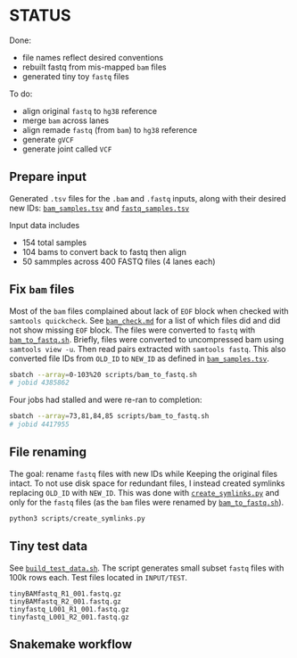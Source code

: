 # STATUS

Done:
- file names reflect desired conventions
- rebuilt fastq from mis-mapped `bam` files
- generated tiny toy `fastq` files

To do:
- align original `fastq` to `hg38` reference
- merge `bam` across lanes
- align remade `fastq` (from `bam`) to `hg38` reference
- generate `gVCF`
- generate joint called `VCF`


## Prepare input

Generated `.tsv` files for the `.bam` and `.fastq` inputs, along with
their desired new IDs: [`bam_samples.tsv`](bam_samples.tsv) and
[`fastq_samples.tsv`](fastq_samples.tsv)

Input data includes
- 154 total samples
- 104 bams to convert back to fastq then align
- 50 sammples across 400 FASTQ files (4 lanes each)


## Fix `bam` files

Most of the `bam` files complained about lack of `EOF` block when checked with `samtools quickcheck`. 
See [`bam_check.md`](REPORTS/bam_check.md) for a list of which files did and did not show missing `EOF` block.
The files were converted to `fastq` with [`bam_to_fastq.sh`](scripts/bam_to_fastq.sh).
Briefly, files were converted to uncompressed bam using  `samtools view -u`.
Then read pairs extracted with `samtools fastq`. 
This also converted file IDs from `OLD_ID` to `NEW_ID` as defined in [`bam_samples.tsv`](bam_samples.tsv).



```bash
sbatch --array=0-103%20 scripts/bam_to_fastq.sh
# jobid 4385862
```

Four jobs had stalled and were re-ran to completion:
```bash
sbatch --array=73,81,84,85 scripts/bam_to_fastq.sh
# jobid 4417955
```


## File renaming

The goal: rename `fastq` files with new IDs while Keeping the original files intact.
To not use disk space for redundant files, I instead created symlinks replacing `OLD_ID` with `NEW_ID`.
This was done with [`create_symlinks.py`](scripts/create_symlinks.py) and only for the `fastq` files
(as the `bam` files were renamed by [`bam_to_fastq.sh`](scripts/bam_to_fastq.sh)).

```bash
python3 scripts/create_symlinks.py
```


## Tiny test data
See [`build_test_data.sh`](scripts/build_test_data.sh).
The script generates small subset `fastq` files with 100k rows each.
Test files located in `INPUT/TEST`.

    tinyBAMfastq_R1_001.fastq.gz
    tinyBAMfastq_R2_001.fastq.gz
    tinyfastq_L001_R1_001.fastq.gz
    tinyfastq_L001_R2_001.fastq.gz


## Snakemake workflow
